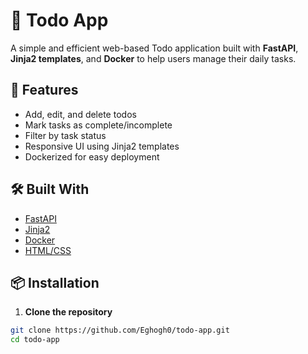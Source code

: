# 📝 Todo App

A simple and efficient web-based Todo application built with **FastAPI**, **Jinja2 templates**, and **Docker** to help users manage their daily tasks.

## 🚀 Features

- Add, edit, and delete todos
- Mark tasks as complete/incomplete
- Filter by task status
- Responsive UI using Jinja2 templates
- Dockerized for easy deployment

## 🛠️ Built With

- [FastAPI](https://fastapi.tiangolo.com/)
- [Jinja2](https://jinja.palletsprojects.com/)
- [Docker](https://www.docker.com/)
- [HTML/CSS](https://developer.mozilla.org/en-US/docs/Web)

## 📦 Installation

1. **Clone the repository**

```bash
git clone https://github.com/Eghogh0/todo-app.git
cd todo-app


